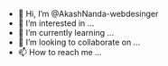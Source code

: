 - 👋 Hi, I’m @AkashNanda-webdesinger
- 👀 I’m interested in ...
- 🌱 I’m currently learning ...
- 💞️ I’m looking to collaborate on ...
- 📫 How to reach me ...

<!---
AkashNanda-webdesinger/AkashNanda-webdesinger is a ✨ special ✨ repository because its `README.md` (this file) appears on your GitHub profile.
You can click the Preview link to take a look at your changes.
--->
